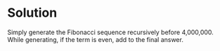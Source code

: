 # Solution

Simply generate the Fibonacci sequence recursively before 4,000,000. While generating, if the term is even, add to the final answer.
